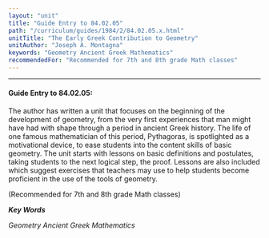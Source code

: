```yaml
---
layout: "unit"
title: "Guide Entry to 84.02.05"
path: "/curriculum/guides/1984/2/84.02.05.x.html"
unitTitle: "The Early Greek Contribution to Geometry"
unitAuthor: "Joseph A. Montagna"
keywords: "Geometry Ancient Greek Mathematics"
recommendedFor: "Recommended for 7th and 8th grade Math classes"
---
```

<body>
<hr/>
<h4>
Guide Entry to 84.02.05:
</h4>
The author has written a unit that focuses on the beginning of the development of geometry, from the very first experiences that man might have had with shape through a period in ancient Greek history. The life of one famous mathematician of this period, Pythagoras, is spotlighted as a motivational device, to ease students into the content skills of basic geometry.  The unit starts with lessons on basic definitions and postulates, taking students to the next logical step, the proof.  Lessons are also included which suggest exercises that teachers may use to help students become proficient in the use of the tools of geometry.
<p>
(Recommended for 7th and 8th grade Math classes)
</p>
<p>
<b>
<i>
Key Words
</i>
</b>
<br/>
</p>
<p>
<i>
Geometry Ancient Greek Mathematics
</i>
</p>
</body>